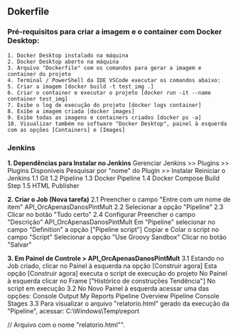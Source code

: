 ## Dokerfile

### Pré-requisitos para criar a imagem e o container com Docker Desktop:

    1. Docker Desktop instalado na máquina
    2. Docker Desktop aberto na máquina
    3. Arquivo "Dockerfile" com os comandos para gerar a imagem e container do projeto
    4. Terminal / PowerShell da IDE VSCode executar os comandos abaixo:
    5. Criar a imagem [docker build -t test_img .]
    6. Criar o container e executar o projeto [docker run -it --name container test_img]
    7. Exibe o log de execução do projeto [docker logs container]
    8. Exibe a imagem criada [docker images]
    9. Exibe todas as imagens e containers criados [docker ps -a]
    10. Visualizar também no software "Docker Desktop", painel à esquerda com as opções [Containers] e [Images]


### Jenkins

**1. Dependências para Instalar no Jenkins**
Gerenciar Jenkins >> Plugins >> Plugins Disponíveis
Pesquisar por "nome" do Plugin >> Instalar
Reiniciar o Jenkins
1.1 Git
1.2 Pipeline
1.3 Docker Pipeline
1.4 Docker Compose Build Step
1.5 HTML Publisher

**2. Criar o Job (Nova tarefa)**
2.1 Preencher o campo "Entre com um nome de item"
API_OrcApenasDanosPintMult
2.2 Selecionar a opção "Pipeline"
2.3 Clicar no botão "Tudo certo"
2.4 Configurar
Preencher o campo "Descrição"
API_OrcApenasDanosPintMult
Em "Pipeline" selecionar no campo "Definition" a opção ["Pipeline script"]
Copiar e Colar o script no campo "Script"
Selecionar a opção "Use Groovy Sandbox"
Clicar no botão "Salvar"

**3. Em Painel de Controle > API_OrcApenasDanosPintMult**
3.1 Estando no Job criado, clicar no Painel à esquerda na opção [Construir agora]
Esta opção [Construir agora] executa o script de execução do projeto
No Painel à esquerda clicar no Frame ["Histórico de construções Tendência"]
No script em execução
3.2 No Novo Painel à esquerda acessar uma das opções:
Console Output
My Reports
Pipeline Overview
Pipeline Console
Stages
3.3 Para visualizar o arquivo "relatorio.html" gerado da execução da "Pipeline", acessar:
C:\Windows\Temp\report



// Arquivo com o nome "relatorio.html"".
